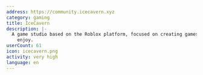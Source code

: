 ```yaml
---
address: https://community.icecavern.xyz
category: gaming
title: IceCavern
description: |-
  A game studio based on the Roblox platform, focused on creating games for users to
    enjoy.
userCount: 61
icon: icecavern.png
activity: very high
language: en
---
```

